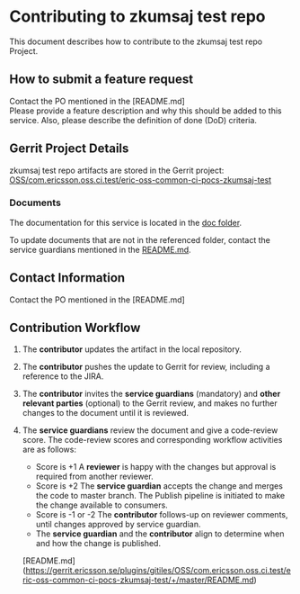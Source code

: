 # Contributing to zkumsaj test repo

This document describes how to contribute to the zkumsaj test repo Project.

## How to submit a feature request
Contact the PO mentioned in the [README.md]  
Please provide a feature description and why this should be added to this service. Also, please describe the definition of done (DoD) criteria.

## Gerrit Project Details  
zkumsaj test repo artifacts are stored in the Gerrit project: [OSS/com.ericsson.oss.ci.test/eric-oss-common-ci-pocs-zkumsaj-test](https://gerrit.ericsson.se/#/admin/projects/OSS/com.ericsson.oss.ci.test/eric-oss-common-ci-pocs-zkumsaj-test)
  
### Documents

The documentation for this service is located in the [doc folder](https://gerrit.ericsson.se/plugins/gitiles/OSS/com.ericsson.oss.ci.test/eric-oss-common-ci-pocs-zkumsaj-test/+/master/doc).

To update documents that are not in the referenced folder, contact the service guardians mentioned in the [README.md](https://gerrit.ericsson.se/plugins/gitiles/OSS/com.ericsson.oss.ci.test/eric-oss-common-ci-pocs-zkumsaj-test/+/master/README.md).

## Contact Information
Contact the PO mentioned in the [README.md]


## Contribution Workflow
1. The **contributor** updates the artifact in the local repository.
2. The **contributor** pushes the update to Gerrit for review, including a reference to the JIRA.
3. The **contributor** invites the **service guardians** (mandatory) and **other relevant parties** (optional) to the Gerrit review, and makes no further changes to the document until it is reviewed.
4. The **service guardians** review the document and give a code-review score.
The code-review scores and corresponding workflow activities are as follows:
    - Score is +1
        A **reviewer** is happy with the changes but approval is required from another reviewer.
    - Score is +2
        The **service guardian** accepts the change and merges the code to master branch. The Publish pipeline is initiated to make the change available to consumers.
    - Score is -1 or -2
        The **contributor** follows-up on reviewer comments, until changes approved by service guardian.
    - The **service guardian** and the **contributor** align to determine when and how the change is published.

   [README.md] (https://gerrit.ericsson.se/plugins/gitiles/OSS/com.ericsson.oss.ci.test/eric-oss-common-ci-pocs-zkumsaj-test/+/master/README.md)